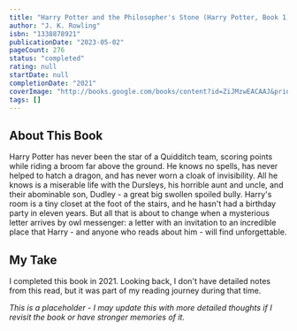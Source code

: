 ```yaml
---
title: "Harry Potter and the Philosopher's Stone (Harry Potter, Book 1)"
author: "J. K. Rowling"
isbn: "1338878921"
publicationDate: "2023-05-02"
pageCount: 276
status: "completed"
rating: null
startDate: null
completionDate: "2021"
coverImage: "http://books.google.com/books/content?id=ZiJMzwEACAAJ&printsec=frontcover&img=1&zoom=1&source=gbs_api"
tags: []
---
```


## About This Book

Harry Potter has never been the star of a Quidditch team, scoring points while riding a broom far above the ground. He knows no spells, has never helped to hatch a dragon, and has never worn a cloak of invisibility. All he knows is a miserable life with the Dursleys, his horrible aunt and uncle, and their abominable son, Dudley - a great big swollen spoiled bully. Harry's room is a tiny closet at the foot of the stairs, and he hasn't had a birthday party in eleven years. But all that is about to change when a mysterious letter arrives by owl messenger: a letter with an invitation to an incredible place that Harry - and anyone who reads about him - will find unforgettable.

## My Take

I completed this book in 2021. Looking back, I don't have detailed notes from this read, but it was part of my reading journey during that time.

_This is a placeholder - I may update this with more detailed thoughts if I revisit the book or have stronger memories of it._
